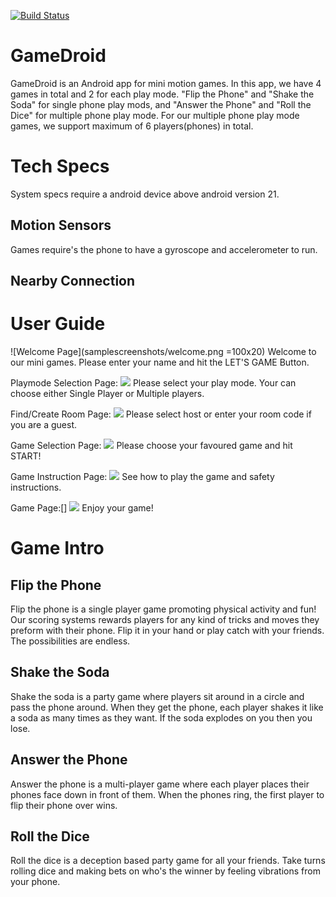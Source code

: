 [![Build Status](https://travis-ci.com/bchOng/info448-project.svg?branch=master)](https://travis-ci.com/bchOng/info448-project)
# GameDroid

GameDroid is an Android app for mini motion games. In this app, we have 4 games in total and 2 for each play mode. "Flip the Phone" and "Shake the Soda" for single phone play mods, and "Answer the Phone" and "Roll the Dice" for multiple phone play mode. For our multiple phone play mode games, we support maximum of 6 players(phones) in total.

# Tech Specs

System specs require a android device above android version 21.

## Motion Sensors

Games require's the phone to have a gyroscope and accelerometer to run.

## Nearby Connection

# User Guide
![Welcome Page](samplescreenshots/welcome.png =100x20)
Welcome to our mini games. Please enter your name and hit the LET'S GAME Button.

Playmode Selection Page:
![](samplescreenshots/playmode.png)
Please select your play mode. Your can choose either Single Player or Multiple players.

Find/Create Room Page:
![](samplescreenshots/guest_host.png)
Please select host or enter your room code if you are a guest.


Game Selection Page:
![](samplescreenshots/singlegamelist.png)
Please choose your favoured game and hit START!

Game Instruction Page:
![](samplescreenshots/instructionvideos.png)
See how to play the game and safety instructions.

Game Page:[]
![](samplescreenshots/shakethesoda.png)
Enjoy your game!


# Game Intro

## Flip the Phone
Flip the phone is a single player game promoting physical activity and fun! Our scoring systems rewards players for
any kind of tricks and moves they preform with their phone. Flip it in your hand or play catch with your friends. The possibilities are endless.

## Shake the Soda
Shake the soda is a party game where players sit around in a circle and pass the phone around. When they get the phone, each player shakes it like a soda as many times as they want. If the soda explodes on you then you lose.

## Answer the Phone
Answer the phone is a multi-player game where each player places their phones face down in front of them. When the phones ring, the first player to flip their phone over wins.

## Roll the Dice
Roll the dice is a deception based party game for all your friends. Take turns rolling dice and making bets on who's the winner by feeling vibrations from your phone.
